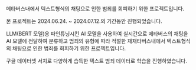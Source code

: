 메타버스내에서 텍스트형식의 채팅으로 인한 범죄를 회피하기 위한 프로젝트입니다.

본 프로젝트는 2024.06.24. ~ 2024.07.12.의 기간동안 진행되었습니다.

LLM(BERT 모델)응 파인튜닝시킨 AI 모델을 사용하여 실시간으로 메타버스의 채팅을 AI 모델에 전달하여 분류하고 범죄의 유형에 따라 적절한 재재타버스내에서 텍스트형식의 채팅으로 인한 범죄를 회피하기 위한 프로젝트입니다.

구글 데이터셋 서치로 다양하게 습득한 텍스트 범죄 데이터로 학습을 진행하였습니다.

